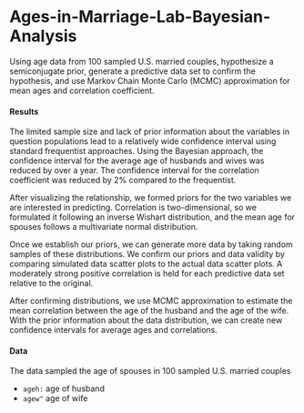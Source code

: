 # Ages-in-Marriage-Lab-Bayesian-Analysis
Using age data from 100 sampled U.S. married couples, hypothesize a semiconjugate prior, generate a predictive data set to confirm the hypothesis, and use Markov Chain Monte Carlo (MCMC) approximation for mean ages and correlation coefficient.

#### Results
The limited sample size and lack of prior information about the variables in question populations lead to a relatively wide confidence interval using standard frequentist approaches.  Using the Bayesian approach, the confidence interval for the average age of husbands and wives was reduced by over a year.  The confidence interval for the correlation coefficient was reduced by 2% compared to the frequentist.   

After visualizing the relationship, we formed priors for the two variables we are interested in predicting.  Correlation is two-dimensional, so we formulated it following an inverse Wishart distribution, and the mean age for spouses follows a multivariate normal distribution.

Once we establish our priors, we can generate more data by taking random samples of these distributions.  We confirm our priors and data validity by comparing simulated data scatter plots to the actual data scatter plots.  A moderately strong positive correlation is held for each predictive data set relative to the original.

After confirming distributions, we use MCMC approximation to estimate the mean correlation between the age of the husband and the age of the wife.  With the prior information about the data distribution, we can create new confidence intervals for average ages and correlations.

#### Data
The data sampled the age of spouses in 100 sampled U.S. married couples
+ `ageh:` age of husband
+ `agew"` age of wife
